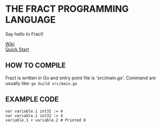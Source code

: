 # THE FRACT PROGRAMMING LANGUAGE

Say hello to Fract!

[Wiki](https://github.com/fract-lang/fract/wiki) <br>
[Quick Start](https://github.com/fract-lang/fract/blob/main/docs/Fract/quick_start.md)

## HOW TO COMPILE
Fract is written in Go and entry point file is 'src/main.go'.
Command are usually like: ``go build src/main.go``

## EXAMPLE CODE
```
var variable.1 int32 := 4
var variable.1 int32 := 4
variable.1 + variable.2 # Printed 8
```
